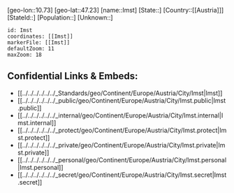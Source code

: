 ﻿---
location: [47.23,10.73]
mapzoom: [7,12] 
mapmarker: city 
type: City
tags:
- geo/City


SpocWebEntityId: 31107
isDeleted: false
confidential: public

---
[geo-lon::10.73]
[geo-lat::47.23]
[name::Imst]
[State::]
[Country::[[Austria]]]
[StateId::]
[Population::]
[Unknown::]


```leaflet
id: Imst
coordinates: [[Imst]]
markerFile: [[Imst]]
defaultZoom: 11 
maxZoom: 18
```


## Confidential Links & Embeds: 
- [[../../../../../../_Standards/geo/Continent/Europe/Austria/City/Imst|Imst]] 
- [[../../../../../../_public/geo/Continent/Europe/Austria/City/Imst.public|Imst.public]] 
- [[../../../../../../_internal/geo/Continent/Europe/Austria/City/Imst.internal|Imst.internal]] 
- [[../../../../../../_protect/geo/Continent/Europe/Austria/City/Imst.protect|Imst.protect]] 
- [[../../../../../../_private/geo/Continent/Europe/Austria/City/Imst.private|Imst.private]] 
- [[../../../../../../_personal/geo/Continent/Europe/Austria/City/Imst.personal|Imst.personal]] 
- [[../../../../../../_secret/geo/Continent/Europe/Austria/City/Imst.secret|Imst.secret]] 
